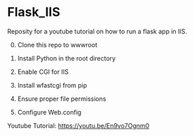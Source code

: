 # Flask_IIS

Reposity for a youtube tutorial on how to run a flask app in IIS.

0. Clone this repo to wwwroot

1. Install Python in the root directory

2. Enable CGI for IIS

3. Install wfastcgi from pip

4. Ensure proper file permissions 

5. Configure Web.config

Youtube Tutorial: https://youtu.be/En9vo7Ognm0
